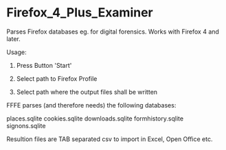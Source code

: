 Firefox_4_Plus_Examiner
===================

Parses Firefox databases eg. for digital forensics. Works with Firefox 4 and later. 

Usage:

1) Press Button 'Start'

2) Select path to Firefox Profile

3) Select path where the output files shall be written

FFFE parses (and therefore needs) the following databases:

places.sqlite
cookies.sqlite
downloads.sqlite
formhistory.sqlite
signons.sqlite


Resultion files are TAB separated csv to import in Excel, Open Office etc.